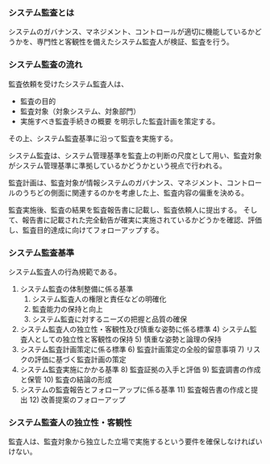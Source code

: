 ### システム監査とは
システムのガバナンス、マネジメント、コントロールが適切に機能しているかどうかを、専門性と客観性を備えたシステム監査人が検証、監査を行う。

### システム監査の流れ
監査依頼を受けたシステム監査人は、
- 監査の目的
- 監査対象（対象システム、対象部門）
- 実施すべき監査手続きの概要
を明示した監査計画を策定する。

その上、システム監査基準に沿って監査を実施する。

システム監査は、システム管理基準を監査上の判断の尺度として用い、監査対象がシステム管理基準に準拠しているかどうかという視点で行われる。

監査計画は、監査対象が情報システムのガバナンス、マネジメント、コントロールのうちどの側面に関連するのかを考慮した上、監査内容の偏重を決める。

監査実施後、監査の結果を監査報告書に記載し、監査依頼人に提出する。
そして、報告書に記載された完全勧告が確実に実施されているかどうかを確認、評価し、監査目的達成に向けてフォローアップする。

### システム監査基準
システム監査人の行為規範である。
1. システム監査の体制整備に係る基準
   1) システム監査人の権限と責任などの明確化
   2) 監査能力の保持と向上
   3) システム監査に対するニーズの把握と品質の確保
2. システム監査人の独立性・客観性及び慎重な姿勢に係る標準 
   4) システム監査人としての独立性と客観性の保持
   5) 慎重な姿勢と論理の保持
3. システム監査計画策定に係る標準
   6) 監査計画策定の全般的留意事項
   7) リスクの評価に基づく監査計画の策定
4. システム監査実施にかかる基準
   8) 監査証拠の入手と評価
   9) 監査調書の作成と保管
   10) 監査の結論の形成
5. システムの監査報告とフォローアップに係る基準 
   11) 監査報告書の作成と提出
   12) 改善提案のフォローアップ

### システム監査人の独立性・客観性
監査人は、監査対象から独立した立場で実施するという要件を確保しなければいけない。
 